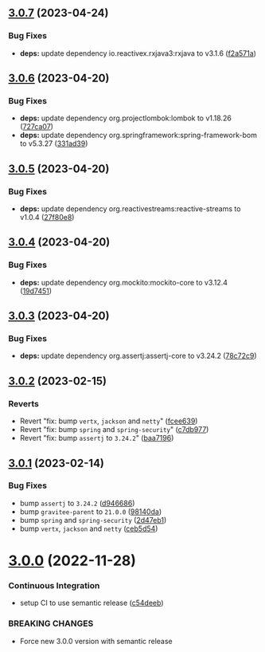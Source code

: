 ## [3.0.7](https://github.com/gravitee-io/gravitee-bom/compare/3.0.6...3.0.7) (2023-04-24)


### Bug Fixes

* **deps:** update dependency io.reactivex.rxjava3:rxjava to v3.1.6 ([f2a571a](https://github.com/gravitee-io/gravitee-bom/commit/f2a571a51d41c9b7c0669a02693ba363890677cc))

## [3.0.6](https://github.com/gravitee-io/gravitee-bom/compare/3.0.5...3.0.6) (2023-04-20)


### Bug Fixes

* **deps:** update dependency org.projectlombok:lombok to v1.18.26 ([727ca07](https://github.com/gravitee-io/gravitee-bom/commit/727ca07a998fe87fd17807bf3275cfc47194813b))
* **deps:** update dependency org.springframework:spring-framework-bom to v5.3.27 ([331ad39](https://github.com/gravitee-io/gravitee-bom/commit/331ad39af715f56cce21d0ebb1516c2e541fae5a))

## [3.0.5](https://github.com/gravitee-io/gravitee-bom/compare/3.0.4...3.0.5) (2023-04-20)


### Bug Fixes

* **deps:** update dependency org.reactivestreams:reactive-streams to v1.0.4 ([27f80e8](https://github.com/gravitee-io/gravitee-bom/commit/27f80e8b5cfe54b18a754b80dee7b04ca562b0ee))

## [3.0.4](https://github.com/gravitee-io/gravitee-bom/compare/3.0.3...3.0.4) (2023-04-20)


### Bug Fixes

* **deps:** update dependency org.mockito:mockito-core to v3.12.4 ([19d7451](https://github.com/gravitee-io/gravitee-bom/commit/19d7451ea01d5a6a6880dcc8d8869e733c556063))

## [3.0.3](https://github.com/gravitee-io/gravitee-bom/compare/3.0.2...3.0.3) (2023-04-20)


### Bug Fixes

* **deps:** update dependency org.assertj:assertj-core to v3.24.2 ([78c72c9](https://github.com/gravitee-io/gravitee-bom/commit/78c72c95627724904e52bd31eea951e208f6ea54))

## [3.0.2](https://github.com/gravitee-io/gravitee-bom/compare/3.0.1...3.0.2) (2023-02-15)


### Reverts

* Revert "fix: bump `vertx`, `jackson` and `netty`" ([fcee639](https://github.com/gravitee-io/gravitee-bom/commit/fcee639c4fb5e8321f2a79885ea7b7e528b6c83d))
* Revert "fix: bump `spring` and `spring-security`" ([c7db977](https://github.com/gravitee-io/gravitee-bom/commit/c7db977b9940da743119c7e90f896eadb184ec1e))
* Revert "fix: bump `assertj` to `3.24.2`" ([baa7196](https://github.com/gravitee-io/gravitee-bom/commit/baa7196648d1c5b95c6615531606c6366c44b840))

## [3.0.1](https://github.com/gravitee-io/gravitee-bom/compare/3.0.0...3.0.1) (2023-02-14)


### Bug Fixes

* bump `assertj` to `3.24.2` ([d946686](https://github.com/gravitee-io/gravitee-bom/commit/d946686e3aeb8add9a2ae21c268674b1dfaa67e1))
* bump `gravitee-parent` to `21.0.0` ([98140da](https://github.com/gravitee-io/gravitee-bom/commit/98140da3212e205339db4157ad83e8282dca879b))
* bump `spring` and `spring-security` ([2d47eb1](https://github.com/gravitee-io/gravitee-bom/commit/2d47eb12ce8cd3a717d5d72a2b255daef4e4c869))
* bump `vertx`, `jackson` and `netty` ([ceb5d54](https://github.com/gravitee-io/gravitee-bom/commit/ceb5d54fa31108f37b42c988a09590f84c08b5c1))

# [3.0.0](https://github.com/gravitee-io/gravitee-bom/compare/2.9.0...3.0.0) (2022-11-28)


### Continuous Integration

* setup CI to use semantic release ([c54deeb](https://github.com/gravitee-io/gravitee-bom/commit/c54deeb7347db423bef5563804a0769a576bf0f7))


### BREAKING CHANGES

* Force new 3.0.0 version with semantic release
